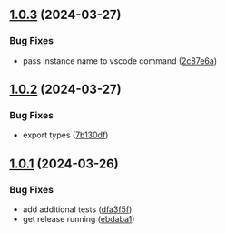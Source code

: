 ## [1.0.3](https://github.com/forcedotcom/salesforcedx-vscode-service-provider/compare/1.0.2...1.0.3) (2024-03-27)


### Bug Fixes

* pass instance name to vscode command ([2c87e6a](https://github.com/forcedotcom/salesforcedx-vscode-service-provider/commit/2c87e6a31b8c88f62ca5e62a7c6e2b4e2062d70d))



## [1.0.2](https://github.com/forcedotcom/salesforcedx-vscode-service-provider/compare/1.0.1...1.0.2) (2024-03-27)


### Bug Fixes

* export types ([7b130df](https://github.com/forcedotcom/salesforcedx-vscode-service-provider/commit/7b130df0b6f259fb387bfd17e3801351527e3c67))



## [1.0.1](https://github.com/forcedotcom/salesforcedx-vscode-service-provider/compare/dfa3f5f5012559155c9e7d44521a5d6fce8fd92c...1.0.1) (2024-03-26)


### Bug Fixes

* add additional tests ([dfa3f5f](https://github.com/forcedotcom/salesforcedx-vscode-service-provider/commit/dfa3f5f5012559155c9e7d44521a5d6fce8fd92c))
* get release running ([ebdaba1](https://github.com/forcedotcom/salesforcedx-vscode-service-provider/commit/ebdaba1b7b21c3df320918e2069f1ed6f29fecaa))



